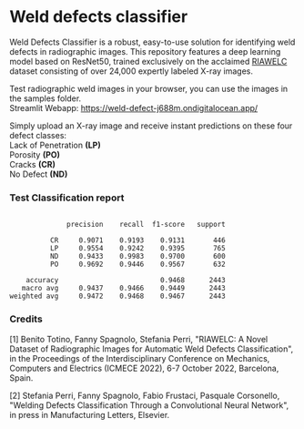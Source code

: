 # Weld defects classifier

Weld Defects Classifier is a robust, easy-to-use solution for identifying weld defects in radiographic images. This repository features a deep learning model based on ResNet50, trained exclusively on the acclaimed [RIAWELC](https://github.com/stefyste/RIAWELC) dataset consisting of over 24,000 expertly labeled X-ray images.

Test radiographic weld images in your browser, you can use the images in the samples folder.  
Streamlit Webapp: https://weld-defect-j688m.ondigitalocean.app/

Simply upload an X-ray image and receive instant predictions on these four defect classes:  
Lack of Penetration **(LP)**   
Porosity **(PO)**   
Cracks **(CR)**  
No Defect **(ND)**

### Test Classification report
```

              precision    recall  f1-score   support

          CR     0.9071    0.9193    0.9131       446
          LP     0.9554    0.9242    0.9395       765
          ND     0.9433    0.9983    0.9700       600
          PO     0.9692    0.9446    0.9567       632

    accuracy                         0.9468      2443
   macro avg     0.9437    0.9466    0.9449      2443
weighted avg     0.9472    0.9468    0.9467      2443
```

### Credits

[1] Benito Totino, Fanny Spagnolo, Stefania Perri, "RIAWELC: A Novel Dataset of Radiographic Images for Automatic Weld Defects Classification", in the Proceedings of the Interdisciplinary Conference on Mechanics, Computers and Electrics (ICMECE 2022), 6-7 October 2022, Barcelona, Spain.

[2] Stefania Perri, Fanny Spagnolo, Fabio Frustaci, Pasquale Corsonello, "Welding Defects Classification Through a Convolutional Neural Network", in press in Manufacturing Letters, Elsevier.
